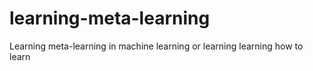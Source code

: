 # learning-meta-learning
Learning meta-learning in machine learning or learning learning how to learn
